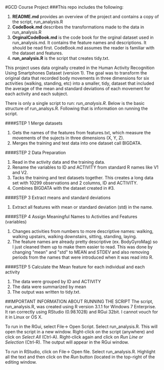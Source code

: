#GCD Course Project
###This repo includes the following:
1. **README.md** provides an overview of the project and contains a copy of the script, run_analysis.R
2. **CodeBook.md** describes the transformations made to the data in run_analysis.R
3. **OrginalCodeBook.md** is the code book for the orginal dataset used in run_analysis.md.  It contains the feature names and descriptions. It should be read first. CodeBook.md assumes the reader is familiar with the dataset and features.
4. **run_analysis.R** is the script that creates tidy.txt.

This project uses data orginally created in the Human Activity Recognition Using Smartphones Dataset (version 1). The goal was to transform the original data that recorded body movements in three dimensions for six activities (walking, standing, etc) into a smaller, tidy, dataset that included the average of the mean and standard deviations of each movement for each activity and each subject.

There is only a single script to run:  *run_analysis.R*. Below is the basic structure of run_analsys.R. Following that is information on running the script.

####STEP 1 Merge datasets
1.  Gets the names of the features from features.txt, which measure the movements of the sujects in three dimensions (X, Y, Z).
2.  Merges the training and test data into one dataset call BIGDATA.

####STEP 2  Data Preparation
1.  Read in the activity data and the training data.
2.  Rename the variables to ID and ACTIVITY from standard R names like V1 and V2.
3.  Tacks the training and test datasets together. This creates a long data set with 10299 observations and 2 columns, ID and ACTIVITY.  
4.  Combines BIGDATA with the dataset created in #3.

####STEP 3 Extract means and standard deviations
1.  Extract all features with mean or standard deviation (std) in the name.

####STEP 4  Assign Meaningful Names to Activities and Features (variables)
1.  Changes activities from numbers to more descriptive names: walking, walking upstairs, walking downstairs, sitting, standing, laying.
2.  The feature names are already pretty descriptive (ex. BodyGyroMag) so I just cleaned them up to make them easier to read.  This was done by changing "mean" and "std" to MEAN and STDEV and also removing periods from the names that were introduced when it was read into R.

####STEP 5 Calculate the Mean feature for each individual and each activity
1.  The data were grouped by ID and ACTIVITY
2.  The data were summarized by mean
3.  The output was written to tidy.txt.

##IMPORTANT INFORMATION ABOUT RUNNING THE SCRIPT
The script, run_analysis.R, was created using R version 3.1.1 for Windows 7 Enterprise. It ran correctly
using RStudio (0.98.1028) and RGui 32bit. I cannot vouch for it in Linux or OS X.

To run in the RGui, select File-> Open Script. Select run_analysis.R. This will open the script in a
new window. Right-click on the script (anywhere) and click on *Select All* (Ctrl-A). Right-click again
and click on *Run Line or Selection* (Ctrl-R). The output will appear in the RGui window.

To run in RStudio, click on File-> Open file. Select run_analysis.R. Highlight all the text and then
click on the *Run* button (located in the top-right of the editing window.

